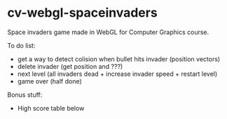 # cv-webgl-spaceinvaders
Space invaders game made in WebGL for Computer Graphics course.

To do list:
- get a way to detect colision when bullet hits invader (position vectors)
- delete invader (get position and ???)
- next level (all invaders dead + increase invader speed + restart level)
- game over (half done)

Bonus stuff:
- High score table below
